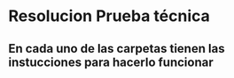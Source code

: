 # Resolucion Prueba técnica
## En cada uno de las carpetas tienen las instucciones para hacerlo funcionar
